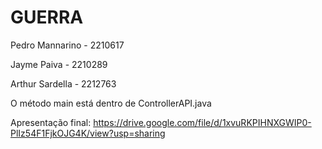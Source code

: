 # GUERRA
Pedro Mannarino - 2210617

Jayme Paiva - 2210289

Arthur Sardella - 2212763

O método main está dentro de ControllerAPI.java

Apresentação final:
https://drive.google.com/file/d/1xvuRKPIHNXGWIP0-PlIz54F1FjkOJG4K/view?usp=sharing
